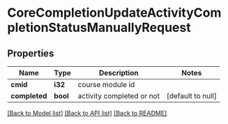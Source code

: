 # CoreCompletionUpdateActivityCompletionStatusManuallyRequest

## Properties

Name | Type | Description | Notes
------------ | ------------- | ------------- | -------------
**cmid** | **i32** | course module id | 
**completed** | **bool** | activity completed or not | [default to null]

[[Back to Model list]](../README.md#documentation-for-models) [[Back to API list]](../README.md#documentation-for-api-endpoints) [[Back to README]](../README.md)



